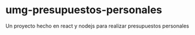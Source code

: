 # umg-presupuestos-personales
Un proyecto hecho en react y nodejs para realizar presupuestos personales
